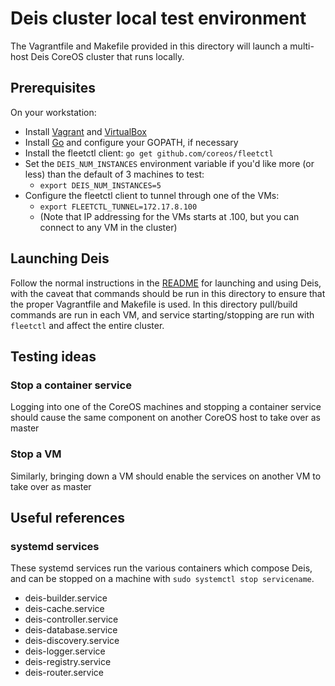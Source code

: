 # Deis cluster local test environment

The Vagrantfile and Makefile provided in this directory will launch a multi-host Deis CoreOS cluster that runs locally.

## Prerequisites
On your workstation:
* Install [Vagrant](http://www.vagrantup.com/downloads.html) and [VirtualBox](https://www.virtualbox.org/wiki/Downloads)
* Install [Go](http://golang.org/doc/install) and configure your GOPATH, if necessary
* Install the fleetctl client: `go get github.com/coreos/fleetctl`
* Set the `DEIS_NUM_INSTANCES` environment variable if you'd like more (or less) than the default of 3 machines to test:
  * `export DEIS_NUM_INSTANCES=5`
* Configure the fleetctl client to tunnel through one of the VMs:
  * `export FLEETCTL_TUNNEL=172.17.8.100`
  * (Note that IP addressing for the VMs starts at .100, but you can connect to any VM in the cluster)

## Launching Deis
Follow the normal instructions in the [README](../../README.md) for launching and using Deis, with the caveat that
commands should be run in this directory to ensure that the proper Vagrantfile and Makefile is used. In this directory
pull/build commands are run in each VM, and service starting/stopping are run with `fleetctl` and affect the entire cluster.

## Testing ideas
### Stop a container service
Logging into one of the CoreOS machines and stopping a container service should cause the same component on another CoreOS
host to take over as master

### Stop a VM
Similarly, bringing down a VM should enable the services on another VM to take over as master

## Useful references
### systemd services
These systemd services run the various containers which compose Deis, and can be stopped on a machine with `sudo systemctl stop servicename`.
* deis-builder.service
* deis-cache.service
* deis-controller.service
* deis-database.service
* deis-discovery.service
* deis-logger.service
* deis-registry.service
* deis-router.service
